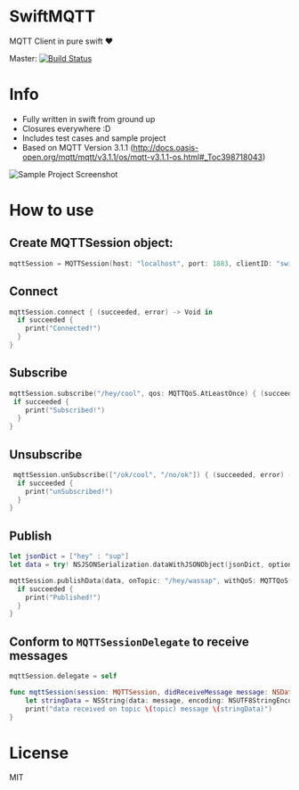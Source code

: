 # SwiftMQTT
MQTT Client in pure swift ❤️

Master:
[![Build Status](https://magnum.travis-ci.com/aciidb0mb3r/SwiftMQTT.svg?token=2GqmnwyzoFhxk4Rztoir&branch=master)](https://magnum.travis-ci.com/aciidb0mb3r/SwiftMQTT)

# Info
* Fully written in swift from ground up
* Closures everywhere :D
* Includes test cases and sample project
* Based on MQTT Version 3.1.1 (http://docs.oasis-open.org/mqtt/mqtt/v3.1.1/os/mqtt-v3.1.1-os.html#_Toc398718043)

![Sample Project Screenshot](http://i.imgur.com/9lefVmVl.png)

# How to use

## Create MQTTSession object:
```swift
mqttSession = MQTTSession(host: "localhost", port: 1883, clientID: "swift", cleanSession: true, keepAlive: 15)
```

## Connect
```swift
mqttSession.connect { (succeeded, error) -> Void in
  if succeeded {
    print("Connected!")
  }
}
```

## Subscribe
```swift
mqttSession.subscribe("/hey/cool", qos: MQTTQoS.AtLeastOnce) { (succeeded, error) -> Void in
 if succeeded {
    print("Subscribed!")
  }
}
```

## Unsubscribe
```swift
 mqttSession.unSubscribe(["/ok/cool", "/no/ok"]) { (succeeded, error) -> Void in
  if succeeded {
    print("unSubscribed!")
  }
}
```
## Publish
```swift
let jsonDict = ["hey" : "sup"]
let data = try! NSJSONSerialization.dataWithJSONObject(jsonDict, options: NSJSONWritingOptions.PrettyPrinted)

mqttSession.publishData(data, onTopic: "/hey/wassap", withQoS: MQTTQoS.AtLeastOnce, shouldRetain: false) { (succeeded, error) -> Void in
  if succeeded {
    print("Published!")
  }
}
```

## Conform to `MQTTSessionDelegate` to receive messages 
```swift
mqttSession.delegate = self
```
```swift
func mqttSession(session: MQTTSession, didReceiveMessage message: NSData, onTopic topic: String) {
	let stringData = NSString(data: message, encoding: NSUTF8StringEncoding) as! String
	print("data received on topic \(topic) message \(stringData)")
}
```

# License
MIT
